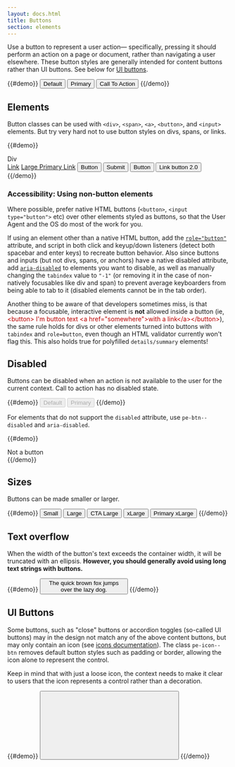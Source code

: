 ```yaml
---
layout: docs.html
title: Buttons
section: elements
---
```


Use a button to represent a user action&#8212; specifically, pressing it should perform an action on a page or document, rather than navigating a user elsewhere. These button styles are generally intended for content buttons rather than UI buttons. See below for <a href="#uibuttons">UI buttons</a>.

{{#demo}}
<button class="pe-btn">Default</button>
<button class="pe-btn__primary">Primary</button>
<button class="pe-btn__cta">Call To Action</button>
{{/demo}}

## Elements

Button classes can be used with `<div>`, `<span>`, `<a>`, `<button>`, and `<input>` elements. But try very hard not to use button styles on divs, spans, or links.

{{#demo}}
<div class="pe-btn" tabindex="0" role="button">Div</div>
<a href="#void" class="pe-btn" role="button">Link</a>
<a href="#void" class="pe-btn__primary--btn_large" role="button">Large Primary Link</a>
<button type="button" class="pe-btn">Button</button>
<input class="pe-btn" type="submit" value="Submit">
<button type="button" class="pe-link">Button</button>
<button type="button" class="pe-link--btn">Link button 2.0</button>
{{/demo}}

<aside>
  <h3 class="pe-title">Accessibility: Using non-button elements</h3>
  <p>Where possible, prefer native HTML buttons (<code>&lt;button&gt;</code>, <code>&lt;input type="button"&gt;</code> etc) over other elements styled as buttons, so that the User Agent and the OS do most of the work for you.</p>
  <p>If using an element other than a native HTML button, add the <a href="http://www.w3.org/TR/wai-aria/roles#button"><code>role="button"</code></a> attribute, and script in both click and keyup/down listeners (detect both spacebar and enter keys) to recreate button behavior. Also since buttons and inputs (but not divs, spans, or anchors) have a native disabled attribute, add <a href="http://www.w3.org/TR/wai-aria/states_and_properties#aria-disabled"><code>aria-disabled</code></a> to elements you want to disable, as well as manually changing the <code>tabindex</code> value to <code>"-1"</code> (or removing it in the case of non-natively focusables like div and span) to prevent average keyboarders from being able to tab to it (disabled elements cannot be in the tab order).</p>

  <p>Another thing to be aware of that developers sometimes miss, is that because a focusable, interactive element is <strong>not</strong> allowed inside a button (ie, <span style="color:#b00;">&lt;button&gt; I'm button text &lt;a href="somewhere"&gt;with a link&lt;/a&gt;&lt;/button&gt;</span>), the same rule holds for divs or other elements turned into buttons with <code>tabindex</code> and <code>role=button</code>, even though an HTML validator currently won't flag this. This also holds true for polyfilled <code>details/summary</code> elements!</p>
</aside>

## Disabled

Buttons can be disabled when an action is not available to the user for the current context. Call to action has no disabled state.

{{#demo}}
<button class="pe-btn" disabled>Default</button>
<button class="pe-btn__primary" disabled>Primary</button>
{{/demo}}

For elements that do not support the `disabled` attribute, use `pe-btn--disabled` and `aria-disabled`.

{{#demo}}
<div class="pe-btn pe-btn--disabled" aria-disabled="true">Not a button</div>
{{/demo}}

## Sizes

Buttons can be made smaller or larger.

{{#demo}}
<button class="pe-btn--btn_small">Small</button>
<button class="pe-btn--btn_large">Large</button>
<button class="pe-btn--btn_large pe-btn__cta">CTA Large</button>
<button class="pe-btn--btn_xlarge">xLarge</button>
<button class="pe-btn__primary--btn_xlarge">Primary xLarge</button>
{{/demo}}

## Text overflow

When the width of the button's text exceeds the container width, it will be truncated with an ellipsis. <strong>However, you should generally avoid using long text strings with buttons.</strong>

{{#demo}}
<button class="pe-btn" style="max-width: 200px">The quick brown fox jumps over the lazy dog.</button>
{{/demo}}

<h2 id="uibuttons">UI Buttons</h2>

<script>if (!document.getElementById('pe-icons-sprite')) {
  var pe_ajax = new XMLHttpRequest();
  pe_ajax.open("GET", "/icons/p-icons-sprite-1.1.svg", true);
  pe_ajax.responseType = "document";
  pe_ajax.onload = function(e) {
    document.body.insertBefore(
      pe_ajax.responseXML.documentElement,
      document.body.childNodes[0]
    );
  }
  pe_ajax.send();
}</script>

Some buttons, such as "close" buttons or accordion toggles (so-called UI buttons) may in the design not match any of the above content buttons, but may only contain an icon (see <a href="../icons">icons documentation</a>). The class `pe-icon--btn` removes default button styles such as padding or border, allowing the icon alone to represent the control.

Keep in mind that with just a loose icon, the context needs to make it clear to users that the icon represents a control rather than a decoration.

{{#demo}}
<button type="button" class="pe-icon--btn">
  <svg role="img"
       aria-labelledby="b1"
       focusable="false"
       class="pe-icon--remove-lg-24">
    <title id="b1">Close dialog</title>
    <use xlink:href="#remove-lg-24"></use>
  </svg>
</button>
{{/demo}}
